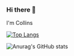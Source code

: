 ### Hi there 👋
I'm Collins 

<!--
**collinscodes2005/collinscodes2005** is a ✨ _special_ ✨ repository because its `README.md` (this file) appears on your GitHub profile.

Here are some ideas to get you started:

- 🔭 I’m currently working on hotel recommender based on budget
- 🌱 I’m currently learning data science
- 👯 I’m looking to collaborate on and data science related project, django
- 🤔 I’m looking for help with ...
- 💬 Ask me about data science, python, django
- 📫 How to reach me: danlogan2003@gmail.com, +2349020829000
- 😄 Pronouns: He
- ⚡ Fun fact: Basketball loverrr....
-->
[![Top Langs](https://github-readme-stats.vercel.app/api/top-langs/?username=collinscodes2005&layout=compact)](https://github.com/collinscodes2005/github-readme-stats)

![Anurag's GitHub stats](https://github-readme-stats.vercel.app/api?username=collinscodes2005&show_icons=true&theme=dark)
